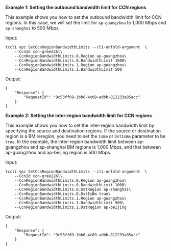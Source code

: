 **Example 1: Setting the outbound bandwidth limit for CCN regions**

This example shows you how to set the outbound bandwidth limit for CCN regions. In this case, we will set the limit for `ap-guangzhou` to 1,000 Mbps and `ap-shanghai` to 500 Mbps.

Input: 

```
tccli vpc SetCcnRegionBandwidthLimits --cli-unfold-argument  \
    --CcnId ccn-gree226l\
    --CcnRegionBandwidthLimits.0.Region ap-guangzhou\
    --CcnRegionBandwidthLimits.0.BandwidthLimit 1000\
    --CcnRegionBandwidthLimits.1.Region ap-guangzhou\
    --CcnRegionBandwidthLimits.1.BandwidthLimit 500
```

Output: 
```
{
    "Response": {
        "RequestId": "9c53ff69-1bb6-4c89-adbb-812233a85acc"
    }
}
```

**Example 2: Setting the inter-region bandwidth limit for CCN regions**

This example shows you how to set the inter-region bandwidth limit by specifying the source and destination regions. If the source or destination region is a BM reregion, you need to set the `IsBm` or `DstIsBm` parameter to be `true`. In the example, the inter-region bandwidth limit between ap-guangzhou and ap-shanghai BM regions is 1,000 Mbps, and that between ap-guangzhou and ap-beijing region is 500 Mbps.

Input: 

```
tccli vpc SetCcnRegionBandwidthLimits --cli-unfold-argument  \
    --CcnId ccn-gree226l\
    --CcnRegionBandwidthLimits.0.Region ap-guangzhou\
    --CcnRegionBandwidthLimits.0.BandwidthLimit 1000\
    --CcnRegionBandwidthLimits.0.DstRegion ap-shanghai\
    --CcnRegionBandwidthLimits.0.DstIsBm true\
    --CcnRegionBandwidthLimits.1.Region ap-guangzhou\
    --CcnRegionBandwidthLimits.1.BandwidthLimit 500\
    --CcnRegionBandwidthLimits.1.DstRegion ap-beijing
```

Output: 
```
{
    "Response": {
        "RequestId": "9c53ff69-1bb6-4c89-adbb-812233a85acc"
    }
}
```

